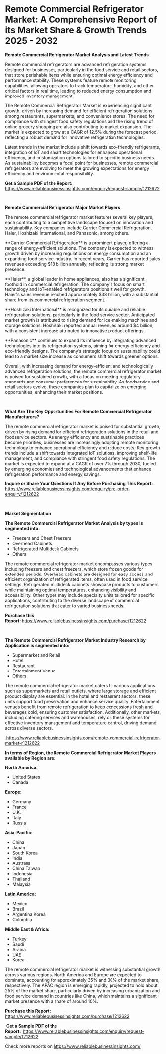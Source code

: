 <p><h1>Remote Commercial Refrigerator Market: A Comprehensive Report of its Market Share & Growth Trends 2025 - 2032</h1></p><p><strong>Remote Commercial Refrigerator Market Analysis and Latest Trends</strong></p>
<p><p>Remote commercial refrigerators are advanced refrigeration systems designed for businesses, particularly in the food service and retail sectors, that store perishable items while ensuring optimal energy efficiency and performance stability. These systems feature remote monitoring capabilities, allowing operators to track temperature, humidity, and other critical factors in real time, leading to reduced energy consumption and improved inventory management.</p><p>The Remote Commercial Refrigerator Market is experiencing significant growth, driven by increasing demand for efficient refrigeration solutions among restaurants, supermarkets, and convenience stores. The need for compliance with stringent food safety regulations and the rising trend of online grocery shopping are also contributing to market expansion. The market is expected to grow at a CAGR of 12.5% during the forecast period, reflecting a robust demand for innovative refrigeration technologies. </p><p>Latest trends in the market include a shift towards eco-friendly refrigerants, integration of IoT and smart technologies for enhanced operational efficiency, and customization options tailored to specific business needs. As sustainability becomes a focal point for businesses, remote commercial refrigerators are evolving to meet the growing expectations for energy efficiency and environmental responsibility.</p></p>
<p><strong>Get a Sample PDF of the Report:&nbsp;</strong> <a href="https://www.reliablebusinessinsights.com/enquiry/request-sample/1212622?utm_campaign=2274&utm_medium=2&utm_source=Github&utm_content=ia&utm_term=24032025&utm_id=remote-commercial-refrigerator">https://www.reliablebusinessinsights.com/enquiry/request-sample/1212622</a></p>
<p>&nbsp;</p>
<p><strong>Remote Commercial Refrigerator Major Market Players</strong></p>
<p><p>The remote commercial refrigerator market features several key players, each contributing to a competitive landscape focused on innovation and sustainability. Key companies include Carrier Commercial Refrigeration, Haier, Hoshizaki International, and Panasonic, among others.</p><p>**Carrier Commercial Refrigeration** is a prominent player, offering a range of energy-efficient solutions. The company is expected to witness growth driven by increasing regulations on energy consumption and an expanding food service industry. In recent years, Carrier has reported sales revenues exceeding $18 billion annually, reflecting its strong market presence.</p><p>**Haier**, a global leader in home appliances, also has a significant foothold in commercial refrigeration. The company's focus on smart technology and IoT-enabled refrigerators positions it well for growth. Haier's sales revenue reached approximately $38 billion, with a substantial share from its commercial refrigeration segment.</p><p>**Hoshizaki International** is recognized for its durable and reliable refrigeration solutions, particularly in the food service sector. Anticipated market growth is attributed to rising demand for ice-making machines and storage solutions. Hoshizaki reported annual revenues around $4 billion, with a consistent increase attributed to innovative product offerings.</p><p>**Panasonic** continues to expand its influence by integrating advanced technologies into its refrigeration systems, aiming for energy efficiency and eco-friendly designs. The company’s strategic focus on sustainability could lead to a market size increase as consumers shift towards greener options.</p><p>Overall, with increasing demand for energy-efficient and technologically advanced refrigeration solutions, the remote commercial refrigerator market is poised for sustained growth, with a focus on meeting regulatory standards and consumer preferences for sustainability. As foodservice and retail sectors evolve, these companies plan to capitalize on emerging opportunities, enhancing their market positions.</p></p>
<p>&nbsp;</p>
<p><strong>What Are The Key Opportunities For Remote Commercial Refrigerator Manufacturers?</strong></p>
<p><p>The remote commercial refrigerator market is poised for substantial growth, driven by rising demand for efficient refrigeration solutions in the retail and foodservice sectors. As energy efficiency and sustainable practices become priorities, businesses are increasingly adopting remote monitoring technology to enhance operational efficiency and reduce costs. Key growth trends include a shift towards integrated IoT solutions, improving shelf-life management, and compliance with stringent food safety regulations. The market is expected to expand at a CAGR of over 7% through 2030, fueled by emerging economies and technological advancements that enhance refrigeration performance and energy savings.</p></p>
<p><strong>Inquire or Share Your Questions If Any Before Purchasing This Report:</strong> <a href="https://www.reliablebusinessinsights.com/enquiry/pre-order-enquiry/1212622?utm_campaign=2274&utm_medium=2&utm_source=Github&utm_content=ia&utm_term=24032025&utm_id=remote-commercial-refrigerator">https://www.reliablebusinessinsights.com/enquiry/pre-order-enquiry/1212622</a></p>
<p>&nbsp;</p>
<p><strong>Market Segmentation</strong></p>
<p><strong>The Remote Commercial Refrigerator Market Analysis by types is segmented into:</strong></p>
<p><ul><li>Freezers and Chest Freezers</li><li>Overhead Cabinets</li><li>Refrigerated Multideck Cabinets</li><li>Others</li></ul></p>
<p><p>The remote commercial refrigerator market encompasses various types including freezers and chest freezers, which store frozen goods for extended periods. Overhead cabinets are designed for easy access and efficient organization of refrigerated items, often used in food service settings. Refrigerated multideck cabinets showcase products to customers while maintaining optimal temperatures, enhancing visibility and accessibility. Other types may include specialty units tailored for specific applications, contributing to the diverse landscape of commercial refrigeration solutions that cater to varied business needs.</p></p>
<p><strong>Purchase this Report:&nbsp;</strong><a href="https://www.reliablebusinessinsights.com/purchase/1212622?utm_campaign=2274&utm_medium=2&utm_source=Github&utm_content=ia&utm_term=24032025&utm_id=remote-commercial-refrigerator">https://www.reliablebusinessinsights.com/purchase/1212622</a></p>
<p>&nbsp;</p>
<p><strong>The Remote Commercial Refrigerator Market Industry Research by Application is segmented into:</strong></p>
<p><ul><li>Supermarket and Retail</li><li>Hotel</li><li>Restaurant</li><li>Entertainment Venue</li><li>Others</li></ul></p>
<p><p>The remote commercial refrigerator market caters to various applications such as supermarkets and retail outlets, where large storage and efficient product display are essential. In the hotel and restaurant sectors, these units support food preservation and enhance service quality. Entertainment venues benefit from remote refrigeration to keep concessions fresh and beverages cold, ensuring customer satisfaction. Additionally, other markets, including catering services and warehouses, rely on these systems for effective inventory management and temperature control, driving demand across diverse sectors.</p></p>
<p><a href="https://www.reliablebusinessinsights.com/remote-commercial-refrigerator-market-r1212622?utm_campaign=2274&utm_medium=2&utm_source=Github&utm_content=ia&utm_term=24032025&utm_id=remote-commercial-refrigerator">&nbsp;https://www.reliablebusinessinsights.com/remote-commercial-refrigerator-market-r1212622</a></p>
<p><strong>In terms of Region, the Remote Commercial Refrigerator Market Players available by Region are:</strong></p>
<p>
    <p> <strong> North America: </strong>
        <ul>
            <li>United States</li>
            <li>Canada</li>
        </ul>
        </p> 
    <p> <strong> Europe: </strong>
        <ul>
            <li>Germany</li>
            <li>France</li>
            <li>U.K.</li>
            <li>Italy</li>
            <li>Russia</li>
        </ul>
        </p> 
    <p> <strong> Asia-Pacific: </strong>
        <ul>
            <li>China</li>
            <li>Japan</li>
            <li>South Korea</li>
            <li>India</li>
            <li>Australia</li>
            <li>China Taiwan</li>
            <li>Indonesia</li>
            <li>Thailand</li>
            <li>Malaysia</li>
        </ul>
        </p> 
    <p> <strong> Latin America: </strong>
        <ul>
            <li>Mexico</li>
            <li>Brazil</li>
            <li>Argentina Korea</li>
            <li>Colombia</li>
        </ul>
        </p> 
    <p> <strong> Middle East & Africa: </strong>
        <ul>
            <li>Turkey</li>
            <li>Saudi</li>
            <li>Arabia</li>
            <li>UAE</li>
            <li>Korea</li>
        </ul>
    </p>
    </p>
<p><p>The remote commercial refrigerator market is witnessing substantial growth across various regions. North America and Europe are expected to dominate, accounting for approximately 35% and 30% of the market share, respectively. The APAC region is emerging rapidly, projected to hold about 25% of the market share, particularly driven by increasing urbanization and food service demand in countries like China, which maintains a significant market presence with a share of around 10%.</p></p>
<p><strong>Purchase this Report: </strong><a href="https://www.reliablebusinessinsights.com/purchase/1212622?utm_campaign=2274&utm_medium=2&utm_source=Github&utm_content=ia&utm_term=24032025&utm_id=remote-commercial-refrigerator">https://www.reliablebusinessinsights.com/purchase/1212622</a></p>
<p>&nbsp;<strong>Get a Sample PDF of the Report:&nbsp;&nbsp;</strong><a href="https://www.reliablebusinessinsights.com/enquiry/request-sample/1212622?utm_campaign=2274&utm_medium=2&utm_source=Github&utm_content=ia&utm_term=24032025&utm_id=remote-commercial-refrigerator">https://www.reliablebusinessinsights.com/enquiry/request-sample/1212622</a></p>
<p><strong></strong></p>
<p>Check more reports on <a href="https://www.reliablebusinessinsights.com/?utm_campaign=2274&utm_medium=2&utm_source=Github&utm_content=ia&utm_term=24032025&utm_id=remote-commercial-refrigerator">https://www.reliablebusinessinsights.com/</a></p>